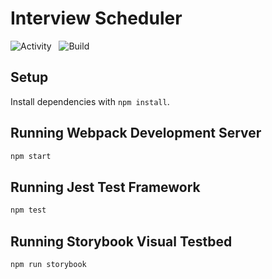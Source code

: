 # Interview Scheduler

![Activity](https://img.shields.io/github/last-commit/blacitea/scheduler?style=flat-square)&nbsp; &nbsp;![Build](https://img.shields.io/netlify/2793a41d-0f44-48bf-a089-b81341630ebf?style=flat-square)

## Setup

Install dependencies with `npm install`.

## Running Webpack Development Server

```sh
npm start
```

## Running Jest Test Framework

```sh
npm test
```

## Running Storybook Visual Testbed

```sh
npm run storybook
```

